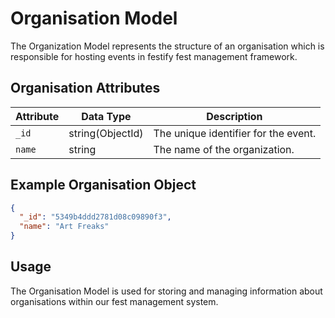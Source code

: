 # Organisation Model

The Organization Model represents the structure of an organisation which is responsible for hosting events in festify fest management framework.

## Organisation Attributes

| Attribute | Data Type        | Description                          |
| --------- | ---------------- | ------------------------------------ |
| `_id`     | string(ObjectId) | The unique identifier for the event. |
| `name`    | string           | The name of the organization.        |

## Example Organisation Object

```json
{
  "_id": "5349b4ddd2781d08c09890f3",
  "name": "Art Freaks"
}
```

## Usage

The Organisation Model is used for storing and managing information about organisations within our fest management system.
